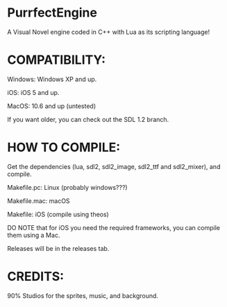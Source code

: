 # PurrfectEngine
A Visual Novel engine coded in C++ with Lua as its scripting language!

# COMPATIBILITY:

Windows: Windows XP and up.

iOS: iOS 5 and up.

MacOS: 10.6 and up (untested)

If you want older, you can check out the SDL 1.2 branch.

# HOW TO COMPILE:

Get the dependencies (lua, sdl2, sdl2_image, sdl2_ttf and sdl2_mixer), and compile.

Makefile.pc: Linux (probably windows???)

Makefile.mac: macOS

Makefile: iOS (compile using theos)

DO NOTE that for iOS you need the required frameworks, you can compile them using a Mac.

Releases will be in the releases tab.


# CREDITS:

90% Studios for the sprites, music, and background.
